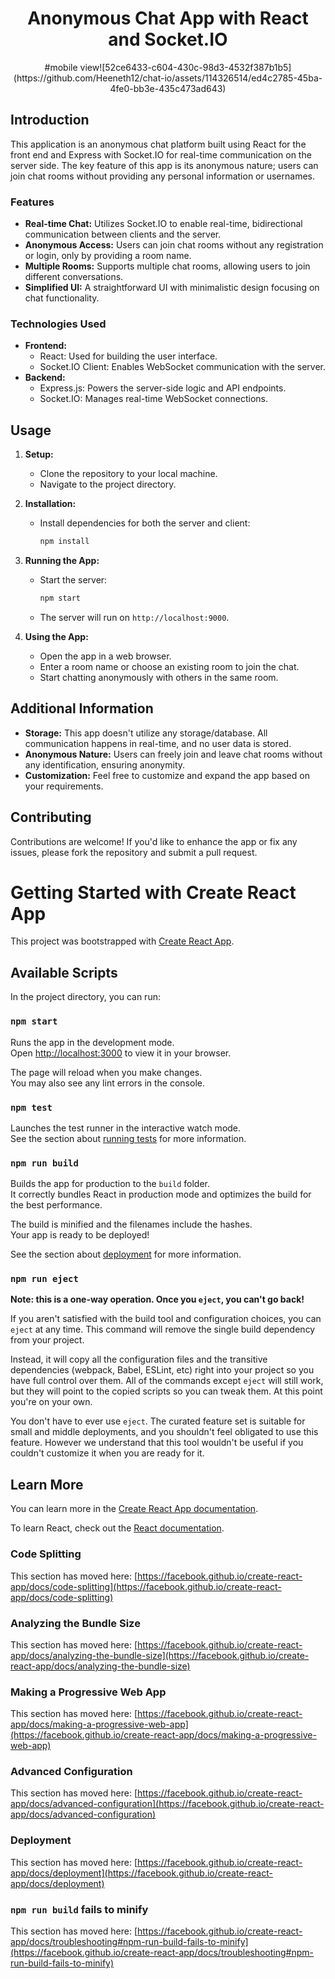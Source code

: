 <h1 align="center">Anonymous Chat App with React and Socket.IO</h1>

<p align="center">
  #mobile view![52ce6433-c604-430c-98d3-4532f387b1b5](https://github.com/Heeneth12/chat-io/assets/114326514/ed4c2785-45ba-4fe0-bb3e-435c473ad643)

## Introduction

This application is an anonymous chat platform built using React for the front end and Express with Socket.IO for real-time communication on the server side. The key feature of this app is its anonymous nature; users can join chat rooms without providing any personal information or usernames.

### Features

- **Real-time Chat:** Utilizes Socket.IO to enable real-time, bidirectional communication between clients and the server.
- **Anonymous Access:** Users can join chat rooms without any registration or login, only by providing a room name.
- **Multiple Rooms:** Supports multiple chat rooms, allowing users to join different conversations.
- **Simplified UI:** A straightforward UI with minimalistic design focusing on chat functionality.

### Technologies Used

- **Frontend:**
    - React: Used for building the user interface.
    - Socket.IO Client: Enables WebSocket communication with the server.
- **Backend:**
    - Express.js: Powers the server-side logic and API endpoints.
    - Socket.IO: Manages real-time WebSocket connections.

## Usage

1. **Setup:**
   - Clone the repository to your local machine.
   - Navigate to the project directory.

2. **Installation:**
   - Install dependencies for both the server and client:
     ```bash
     npm install
     ```

3. **Running the App:**
   - Start the server:
     ```bash
     npm start
     ```
   - The server will run on `http://localhost:9000`.

4. **Using the App:**
   - Open the app in a web browser.
   - Enter a room name or choose an existing room to join the chat.
   - Start chatting anonymously with others in the same room.

## Additional Information

- **Storage:** This app doesn't utilize any storage/database. All communication happens in real-time, and no user data is stored.
- **Anonymous Nature:** Users can freely join and leave chat rooms without any identification, ensuring anonymity.
- **Customization:** Feel free to customize and expand the app based on your requirements.

## Contributing

Contributions are welcome! If you'd like to enhance the app or fix any issues, please fork the repository and submit a pull request.


# Getting Started with Create React App

This project was bootstrapped with [Create React App](https://github.com/facebook/create-react-app).

## Available Scripts

In the project directory, you can run:

### `npm start`

Runs the app in the development mode.\
Open [http://localhost:3000](http://localhost:3000) to view it in your browser.

The page will reload when you make changes.\
You may also see any lint errors in the console.

### `npm test`

Launches the test runner in the interactive watch mode.\
See the section about [running tests](https://facebook.github.io/create-react-app/docs/running-tests) for more information.

### `npm run build`

Builds the app for production to the `build` folder.\
It correctly bundles React in production mode and optimizes the build for the best performance.

The build is minified and the filenames include the hashes.\
Your app is ready to be deployed!

See the section about [deployment](https://facebook.github.io/create-react-app/docs/deployment) for more information.

### `npm run eject`

**Note: this is a one-way operation. Once you `eject`, you can't go back!**

If you aren't satisfied with the build tool and configuration choices, you can `eject` at any time. This command will remove the single build dependency from your project.

Instead, it will copy all the configuration files and the transitive dependencies (webpack, Babel, ESLint, etc) right into your project so you have full control over them. All of the commands except `eject` will still work, but they will point to the copied scripts so you can tweak them. At this point you're on your own.

You don't have to ever use `eject`. The curated feature set is suitable for small and middle deployments, and you shouldn't feel obligated to use this feature. However we understand that this tool wouldn't be useful if you couldn't customize it when you are ready for it.

## Learn More

You can learn more in the [Create React App documentation](https://facebook.github.io/create-react-app/docs/getting-started).

To learn React, check out the [React documentation](https://reactjs.org/).

### Code Splitting

This section has moved here: [https://facebook.github.io/create-react-app/docs/code-splitting](https://facebook.github.io/create-react-app/docs/code-splitting)

### Analyzing the Bundle Size

This section has moved here: [https://facebook.github.io/create-react-app/docs/analyzing-the-bundle-size](https://facebook.github.io/create-react-app/docs/analyzing-the-bundle-size)

### Making a Progressive Web App

This section has moved here: [https://facebook.github.io/create-react-app/docs/making-a-progressive-web-app](https://facebook.github.io/create-react-app/docs/making-a-progressive-web-app)

### Advanced Configuration

This section has moved here: [https://facebook.github.io/create-react-app/docs/advanced-configuration](https://facebook.github.io/create-react-app/docs/advanced-configuration)

### Deployment

This section has moved here: [https://facebook.github.io/create-react-app/docs/deployment](https://facebook.github.io/create-react-app/docs/deployment)

### `npm run build` fails to minify

This section has moved here: [https://facebook.github.io/create-react-app/docs/troubleshooting#npm-run-build-fails-to-minify](https://facebook.github.io/create-react-app/docs/troubleshooting#npm-run-build-fails-to-minify)
